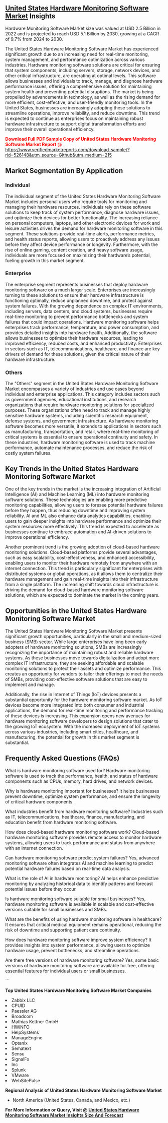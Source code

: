 <h2><a href="https://www.verifiedmarketreports.com/download-sample/?rid=526148&amp;utm_source=Github&amp;utm_medium=215" target="_blank">United States Hardware Monitoring Software Market</a> Insights</h2><p>Hardware Monitoring Software Market size was valued at USD 2.5 Billion in 2022 and is projected to reach USD 5.1 Billion by 2030, growing at a CAGR of 9.7% from 2024 to 2030.</p><p><p>The United States Hardware Monitoring Software Market has experienced significant growth due to an increasing need for real-time monitoring, system management, and performance optimization across various industries. Hardware monitoring software solutions are critical for ensuring that system components, including servers, storage, network devices, and other critical infrastructure, are operating at optimal levels. This software allows businesses and individuals to track, manage, and diagnose hardware performance issues, offering a comprehensive solution for maintaining system health and preventing potential disruptions. The market is being propelled by advancements in technology, as well as the rising demand for more efficient, cost-effective, and user-friendly monitoring tools. In the United States, businesses are increasingly adopting these solutions to streamline operations, improve reliability, and reduce downtime. This trend is expected to continue as enterprises focus on maintaining robust hardware infrastructure to support digital transformation efforts and improve their overall operational efficiency.<p><span class=""><span style="color: #ff0000;"><strong>Download Full PDF Sample Copy of United States Hardware Monitoring Software Market Report</strong> @ </span><a href="https://www.verifiedmarketreports.com/download-sample/?rid=526148&amp;utm_source=Github&amp;utm_medium=215" target="_blank">https://www.verifiedmarketreports.com/download-sample/?rid=526148&amp;utm_source=Github&amp;utm_medium=215</a></span></p></p><h2>Market Segmentation By Application</h2><h3>Individual</h3><p>The individual segment of the United States Hardware Monitoring Software Market includes personal users who require tools for monitoring and managing their hardware resources. Individuals rely on these software solutions to keep track of system performance, diagnose hardware issues, and optimize their devices for better functionality. The increasing reliance on personal computers, laptops, and other electronic devices for work and leisure activities drives the demand for hardware monitoring software in this segment. These solutions provide real-time alerts, performance metrics, and health status reports, allowing users to proactively address any issues before they affect device performance or longevity. Furthermore, with the rise of online gaming, content creation, and heavy software usage, individuals are more focused on maximizing their hardware’s potential, fueling growth in this market segment.<h3>Enterprise</h3><p>The enterprise segment represents businesses that deploy hardware monitoring software on a much larger scale. Enterprises are increasingly turning to these solutions to ensure their hardware infrastructure is functioning optimally, reduce unplanned downtime, and protect against system failures. With the growing dependence on complex IT environments, including servers, data centers, and cloud systems, businesses require real-time monitoring to prevent performance bottlenecks and system failures that could impact operations. Hardware monitoring software helps enterprises track performance, temperature, and power consumption, and provides detailed insights into hardware health. Additionally, the software allows businesses to optimize their hardware resources, leading to improved efficiency, reduced costs, and enhanced productivity. Enterprises in sectors such as IT, telecommunications, healthcare, and finance are key drivers of demand for these solutions, given the critical nature of their hardware infrastructure.<h3>Others</h3><p>The "Others" segment in the United States Hardware Monitoring Software Market encompasses a variety of industries and use cases beyond individual and enterprise applications. This category includes sectors such as government agencies, educational institutions, and research organizations that require hardware monitoring solutions for specialized purposes. These organizations often need to track and manage highly sensitive hardware systems, including scientific research equipment, defense systems, and government infrastructure. As hardware monitoring software becomes more versatile, it extends to applications in sectors such as manufacturing, transportation, and retail, where real-time monitoring of critical systems is essential to ensure operational continuity and safety. In these industries, hardware monitoring software is used to track machine performance, automate maintenance processes, and reduce the risk of costly system failures.<h2>Key Trends in the United States Hardware Monitoring Software Market</h2><p>One of the key trends in the market is the increasing integration of Artificial Intelligence (AI) and Machine Learning (ML) into hardware monitoring software solutions. These technologies are enabling more predictive monitoring capabilities, allowing users to foresee potential hardware failures before they happen, thus reducing downtime and improving system reliability. AI and ML also enhance data analytics capabilities, enabling users to gain deeper insights into hardware performance and optimize their system resources more effectively. This trend is expected to accelerate as businesses continue to embrace automation and AI-driven solutions to improve operational efficiency.</p><p>Another prominent trend is the growing adoption of cloud-based hardware monitoring solutions. Cloud-based platforms provide several advantages, such as easy scalability, cost-effectiveness, and enhanced accessibility, enabling users to monitor their hardware remotely from anywhere with an internet connection. This trend is particularly significant for enterprises with distributed systems or global operations, as it allows them to centralize their hardware management and gain real-time insights into their infrastructure from a single platform. The increasing shift towards cloud infrastructure is driving the demand for cloud-based hardware monitoring software solutions, which are expected to dominate the market in the coming years.</p><h2>Opportunities in the United States Hardware Monitoring Software Market</h2><p>The United States Hardware Monitoring Software Market presents significant growth opportunities, particularly in the small and medium-sized business (SMB) sector. While large enterprises have long been early adopters of hardware monitoring solutions, SMBs are increasingly recognizing the importance of maintaining robust and reliable hardware systems. As these businesses move towards digitalization and adopt more complex IT infrastructure, they are seeking affordable and scalable monitoring solutions to protect their assets and optimize performance. This creates an opportunity for vendors to tailor their offerings to meet the needs of SMBs, providing cost-effective software solutions that are easy to implement and manage.</p><p>Additionally, the rise in Internet of Things (IoT) devices presents a substantial opportunity for the hardware monitoring software market. As IoT devices become more integrated into both consumer and industrial applications, the demand for real-time monitoring and performance tracking of these devices is increasing. This expansion opens new avenues for hardware monitoring software developers to design solutions that cater to the growing IoT ecosystem. With the increased deployment of IoT systems across various industries, including smart cities, healthcare, and manufacturing, the potential for growth in this market segment is substantial.</p><h2>Frequently Asked Questions (FAQs)</h2><p>What is hardware monitoring software used for? Hardware monitoring software is used to track the performance, health, and status of hardware components such as CPUs, memory, hard drives, and network devices.</p><p>Why is hardware monitoring important for businesses? It helps businesses prevent downtime, optimize system performance, and ensure the longevity of critical hardware components.</p><p>What industries benefit from hardware monitoring software? Industries such as IT, telecommunications, healthcare, finance, manufacturing, and education benefit from hardware monitoring software.</p><p>How does cloud-based hardware monitoring software work? Cloud-based hardware monitoring software provides remote access to monitor hardware systems, allowing users to track performance and status from anywhere with an internet connection.</p><p>Can hardware monitoring software predict system failures? Yes, advanced monitoring software often integrates AI and machine learning to predict potential hardware failures based on real-time data analysis.</p><p>What is the role of AI in hardware monitoring? AI helps enhance predictive monitoring by analyzing historical data to identify patterns and forecast potential issues before they occur.</p><p>Is hardware monitoring software suitable for small businesses? Yes, hardware monitoring software is available in scalable and cost-effective versions suitable for small businesses and SMBs.</p><p>What are the benefits of using hardware monitoring software in healthcare? It ensures that critical medical equipment remains operational, reducing the risk of downtime and supporting patient care continuity.</p><p>How does hardware monitoring software improve system efficiency? It provides insights into system performance, allowing users to optimize hardware usage, prevent bottlenecks, and streamline operations.</p><p>Are there free versions of hardware monitoring software? Yes, some basic versions of hardware monitoring software are available for free, offering essential features for individual users or small businesses.</p>```</p><p><strong>Top United States Hardware Monitoring Software Market Companies</strong></p><div data-test-id=""><p><li>Zabbix LLC</li><li> CPUID</li><li> Paessler AG</li><li> Broadcom</li><li> Mathias Kettner GmbH</li><li> HWiNFO</li><li> HelpSystems</li><li> ManageEngine</li><li> Optanix</li><li> Sematext</li><li> Sensu</li><li> SignalFx</li><li> Inc</li><li> Splunk</li><li> VMware</li><li> WebSitePulse</li></p><div><strong>Regional Analysis of&nbsp;United States Hardware Monitoring Software Market</strong></div><ul><li dir="ltr"><p dir="ltr">North America&nbsp;(United States, Canada, and Mexico, etc.)</p></li></ul><p><strong>For More Information or Query, Visit @&nbsp;</strong><strong><a href="https://www.verifiedmarketreports.com/product/hardware-monitoring-software-market/?utm_source=Github&amp;utm_medium=215" target="_blank">United States Hardware Monitoring Software Market Insights Size And Forecast</a></strong></p></div>
